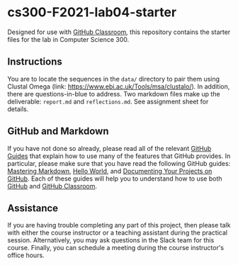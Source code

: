 
# cs300-F2021-lab04-starter

Designed for use with [GitHub Classroom](https://classroom.github.com/), this repository contains the starter files for the lab in Computer Science 300.


## Instructions

You are to locate the sequences in the `data/` directory to pair them using Clustal Omega (link: https://www.ebi.ac.uk/Tools/msa/clustalo/). In addition, there are questions-in-blue to address. Two markdown files make up the deliverable: `report.md` and `reflections.md`. See assignment sheet for details.


## GitHub and Markdown

If you have not done so already, please read all of the relevant [GitHub Guides](https://guides.github.com/) that explain how to use many of the features that GitHub provides. In particular, please make sure that you have read the following GitHub guides: [Mastering Markdown](https://guides.github.com/features/mastering-markdown/), [Hello World](https://guides.github.com/activities/hello-world/), and [Documenting Your Projects on GitHub](https://guides.github.com/features/wikis/). Each of these guides will help you to understand how to use both [GitHub](http://github.com) and [GitHub Classroom](https://classroom.github.com/).


## Assistance

If you are having trouble completing any part of this project, then please talk with either the course instructor or a teaching assistant during the practical session. Alternatively, you may ask questions in the Slack team for this course. Finally, you can schedule a meeting during the course instructor's office hours.
